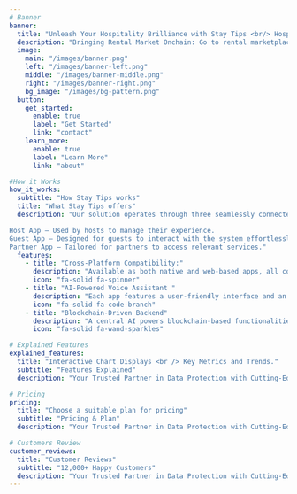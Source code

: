 ```yaml
---
# Banner
banner:
  title: "Unleash Your Hospitality Brilliance with Stay Tips <br/> Hospitality System"
  description: "Bringing Rental Market Onchain: Go to rental marketplace built on the Blockchain."
  image:
    main: "/images/banner.png"
    left: "/images/banner-left.png"
    middle: "/images/banner-middle.png"
    right: "/images/banner-right.png"
    bg_image: "/images/bg-pattern.png"
  button:
    get_started:
      enable: true
      label: "Get Started"
      link: "contact"
    learn_more:
      enable: true
      label: "Learn More"
      link: "about"

#How it Works
how_it_works:
  subtitle: "How Stay Tips works"
  title: "What Stay Tips offers"
  description: "Our solution operates through three seamlessly connected apps: Guest, Host, and Partner. Each app is designed for its specific user:

Host App – Used by hosts to manage their experience.
Guest App – Designed for guests to interact with the system effortlessly.
Partner App – Tailored for partners to access relevant services."
  features:
    - title: "Cross-Platform Compatibility:"
      description: "Available as both native and web-based apps, all communicating with the backend via API."
      icon: "fa-solid fa-spinner" 
    - title: "AI-Powered Voice Assistant "
      description: "Each app features a user-friendly interface and an intelligent voice assistant that interacts with users.."
      icon: "fa-solid fa-code-branch" 
    - title: "Blockchain-Driven Backend"
      description: "A central AI powers blockchain-based functionalities while also managing off-chain features via a graph.This smart ecosystem ensures a seamless and efficient experience for all users."
      icon: "fa-solid fa-wand-sparkles" 

# Explained Features 
explained_features:
  title: "Interactive Chart Displays <br /> Key Metrics and Trends."
  subtitle: "Features Explained"
  description: "Your Trusted Partner in Data Protection with Cutting-Edge Solutions <br /> for Comprehensive Data Security."

# Pricing
pricing:
  title: "Choose a suitable plan for pricing"
  subtitle: "Pricing & Plan"
  description: "Your Trusted Partner in Data Protection with Cutting-Edge Solutions for <br /> Comprehensive Data Security."

# Customers Review
customer_reviews:
  title: "Customer Reviews"
  subtitle: "12,000+ Happy Customers"
  description: "Your Trusted Partner in Data Protection with Cutting-Edge Solutions for <br /> Comprehensive Data Security."
---
```

